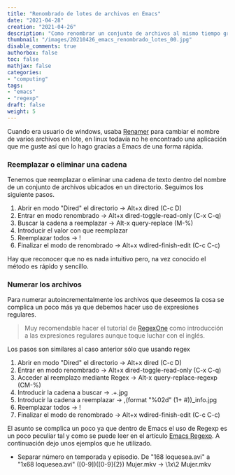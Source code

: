 ```yaml
---
title: "Renombrado de lotes de archivos en Emacs"
date: "2021-04-28"
creation: "2021-04-26"
description: "Como renombrar un conjunto de archivos al mismo tiempo gracias a Emacs"
thumbnail: "/images/20210426_emacs_renombrado_lotes_00.jpg"
disable_comments: true
authorbox: false
toc: false
mathjax: false
categories:
- "computing"
tags:
- "emacs"
- "regexp"
draft: false
weight: 5
---
```

Cuando era usuario de windows, usaba [Renamer] para cambiar el nombre de varios archivos en lote, en linux todavía no he encontrado una aplicación que me guste así que lo hago gracias a Emacs de una forma rápida.
<!--more-->

### Reemplazar o eliminar una cadena

Tenemos que reemplazar o eliminar una cadena de texto dentro del nombre de un conjunto de archivos ubicados en un directorio. Seguimos los siguiente pasos.

1. Abrir en modo "Dired" el directorio -> Alt+x dired (C-c D)
1. Entrar en modo renombrado -> Alt+x dired-toggle-read-only (C-x C-q)
1. Buscar la cadena a reemplazar -> Alt-x query-replace (M-%)
1. Introducir el valor con que reemplazar
1. Reemplazar todos -> !
1. Finalizar el modo de renombrado -> Alt+x wdired-finish-edit (C-c C-c)

Hay que reconocer que no es nada intuitivo pero, na vez conocido el método es rápido y sencillo.

### Numerar los archivos

Para numerar autoincrementalmente los archivos que deseemos la cosa se complica un poco más ya que debemos hacer uso de expresiones regulares.

> Muy recomendable hacer el tutorial de [RegexOne] como introducción a las expresiones regulares aunque toque luchar con el inglés.

Los pasos son similares al caso anterior sólo que usando regex

1. Abrir en modo "Dired" el directorio -> Alt+x dired (C-c D)
1. Entrar en modo renombrado -> Alt+x dired-toggle-read-only (C-x C-q)
1. Acceder al reemplazo mediante Regex -> Alt-x query-replace-regexp (CM-%)
1. Introducir la cadena a buscar -> .+\.jpg
1. Introducir la cadena a reemplazar -> \,(format "%02d" (1+ \#))_info.jpg
1. Reemplazar todos -> !
1. Finalizar el modo de renombrado -> Alt+x wdired-finish-edit (C-c C-c)

El asunto se complica un poco ya que dentro de Emacs el uso de Regexp es un poco peculiar tal y como se puede leer en el artículo [Emacs Regexp]. A continuación dejo unos ejemplos que he utilizado.

- Separar número en temporada y episodio.
De "168 loquesea.avi" a "1x68 loquesea.avi"
\([0-9]\)\([0-9]\{2\}\) Mujer.mkv → \1x\2 Mujer.mkv


[Emacs Regexp]: https://www.emacswiki.org/emacs/RegularExpression
[Renamer]: https://portableapps.com/apps/utilities/renamer-portable
[RegexOne]: https://regexone.com
